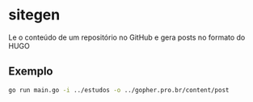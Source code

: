 # sitegen
Le o conteúdo de um repositório no GitHub e gera posts no formato do HUGO

## Exemplo

```sh
go run main.go -i ../estudos -o ../gopher.pro.br/content/post
```
